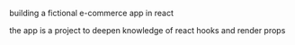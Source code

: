 building a fictional e-commerce app in react

the app is a project to deepen knowledge of react hooks and render props
